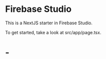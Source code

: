 # Firebase Studio

This is a NextJS starter in Firebase Studio.

To get started, take a look at src/app/page.tsx.
# -
